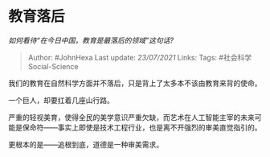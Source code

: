 # 教育落后
*如何看待“在今日中国，教育是最落后的领域”这句话?*

> Author: #JohnHexa
Last update: *23/07/2021* 
Links:
Tags: #社会科学Social-Science 

 
我们的教育在自然科学方面并不落后，只是背上了太多本不该由教育来背的使命。

一个巨人，却要扛着几座山行路。

严重的轻视美育，使得全民的美学意识严重欠缺，而艺术在人工智能主宰的未来可能是保命符——事实上即使是技术工程行业，也是离不开强烈的审美直觉指引的。

更根本的是——追根到底，道德是一种审美需求。



